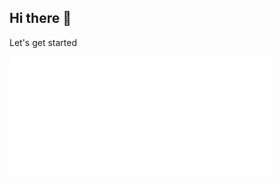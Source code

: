 ## Hi there 👋

Let's get started 

<!-- 3D 잔디 -->
<img src="https://raw.githubusercontent.com/hann2a/hann2a/main/dist/metrics-6m.svg" width="420">
<!--
**hann2a/hann2a** is a ✨ _special_ ✨ repository because its `README.md` (this file) appears on your GitHub profile.

Here are some ideas to get you started:

- 🔭 I’m currently working on ...
- 🌱 I’m currently learning ...
- 👯 I’m looking to collaborate on ...
- 🤔 I’m looking for help with ...
- 💬 Ask me about ...
- 📫 How to reach me: ...
- 😄 Pronouns: ...
- ⚡ Fun fact: ...
-->
